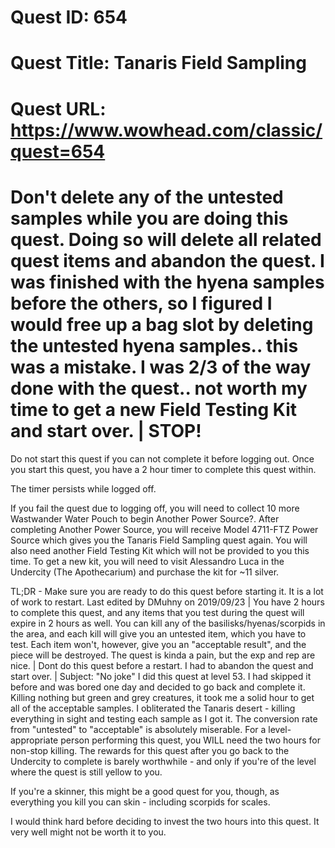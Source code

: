 # Quest ID: 654
# Quest Title: Tanaris Field Sampling
# Quest URL: https://www.wowhead.com/classic/quest=654
# Don't delete any of the untested samples while you are doing this quest. Doing so will delete all related quest items and abandon the quest. I was finished with the hyena samples before the others, so I figured I would free up a bag slot by deleting the untested hyena samples.. this was a mistake. I was 2/3 of the way done with the quest.. not worth my time to get a new Field Testing Kit and start over. | STOP!

Do not start this quest if you can not complete it before logging out. Once you start this quest, you have a 2 hour timer to complete this quest within.

The timer persists while logged off.

If you fail the quest due to logging off, you will need to collect 10 more Wastwander Water Pouch to begin Another Power Source?. After completing Another Power Source, you will receive Model 4711-FTZ Power Source which gives you the Tanaris Field Sampling quest again. You will also need another Field Testing Kit which will not be provided to you this time. To get a new kit, you will need to visit Alessandro Luca in the Undercity (The Apothecarium) and purchase the kit for ~11 silver.


TL;DR - Make sure you are ready to do this quest before starting it. It is a lot of work to restart.
Last edited by DMuhny on 2019/09/23 | You have 2 hours to complete this quest, and any items that you test during the quest will expire in 2 hours as well. You can kill any of the basilisks/hyenas/scorpids in the area, and each kill will give you an untested item, which you have to test. Each item won't, however, give you an "acceptable result", and the piece will be destroyed. The quest is kinda a pain, but the exp and rep are nice. | Dont do this quest before a restart. I had to abandon the quest and start over. | Subject: "No joke"
I did this quest at level 53. I had skipped it before and was bored one day and decided to go back and complete it. Killing nothing but green and grey creatures, it took me a solid hour to get all of the acceptable samples. I obliterated the Tanaris desert - killing everything in sight and testing each sample as I got it. The conversion rate from "untested" to "acceptable" is absolutely miserable. For a level-appropriate person performing this quest, you WILL need the two hours for non-stop killing. The rewards for this quest after you go back to the Undercity to complete is barely worthwhile - and only if you're of the level where the quest is still yellow to you.

If you're a skinner, this might be a good quest for you, though, as everything you kill you can skin - including scorpids for scales.

I would think hard before deciding to invest the two hours into this quest. It very well might not be worth it to you.